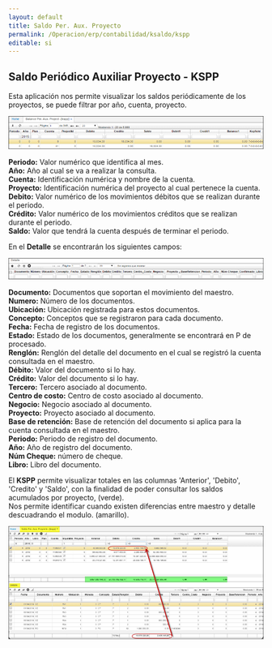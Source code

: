 ```yaml
---
layout: default
title: Saldo Per. Aux. Proyecto
permalink: /Operacion/erp/contabilidad/ksaldo/kspp
editable: si
---
```


## Saldo Periódico Auxiliar Proyecto - KSPP

Esta aplicación nos permite visualizar los saldos periódicamente de los proyectos, se puede filtrar por año, cuenta, proyecto.


![](KSPP1.png)


**Periodo:** Valor numérico que identifica al mes.  
**Año:** Año al cual se va a realizar la consulta.  
**Cuenta:** Identificación numérica y nombre de la cuenta.  
**Proyecto:** Identificación numérica del proyecto al cual pertenece la cuenta.  
**Debito:** Valor numérico de los movimientos débitos que se realizan durante el periodo.  
**Crédito:** Valor numérico de los movimientos créditos que se realizan durante el periodo.  
**Saldo:** Valor que tendrá la cuenta después de terminar el periodo.  

En el **Detalle** se encontrarán los siguientes campos:


![](KSPP2.png)


**Documento:** Documentos que soportan el movimiento del maestro.  
**Numero:** Número de los documentos.  
**Ubicación:** Ubicación registrada para estos documentos.  
**Concepto:** Conceptos que se registraron para cada documento.  
**Fecha:** Fecha de registro de los documentos.  
**Estado:** Estado de los documentos, generalmente se encontrará en P de procesado.  
**Renglón:** Renglón del detalle del documento en el cual se registró la cuenta consultada en el maestro.  
**Débito:** Valor del documento si lo hay.  
**Crédito:** Valor del documento si lo hay.  
**Tercero:** Tercero asociado al documento.  
**Centro de costo:** Centro de costo asociado al documento.  
**Negocio:** Negocio asociado al documento.  
**Proyecto:** Proyecto asociado al documento.  
**Base de retención:** Base de retención del documento si aplica para la cuenta consultada en el maestro.  
**Periodo:** Periodo de registro del documento.  
**Año:** Año de registro del documento.  
**Núm Cheque:** número de cheque.  
**Libro:** Libro del documento.  

El **KSPP** permite visualizar totales en las columnas 'Anterior', 'Debito', 'Credito' y 'Saldo', con la finalidad de poder consultar los saldos acumulados por proyecto, (verde).  
Nos permite identificar cuando existen diferencias entre maestro y detalle descuadrando el modulo. (amarillo).  


![](kspp3.png)




